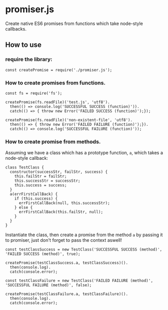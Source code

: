 # promiser.js
Create native ES6 promises from functions which take node-style callbacks.

## How to use 

### require the library:

    const createPromise = require('./promiser.js');

### How to create promises from functions.
    const fs = require('fs');
    
    createPromise(fs.readFile)('test.js', 'utf8').
      then(() => console.log('SUCCESSFUL SUCCESS (function)')).
      catch(() => { throw new Error('FAILED SUCCESS (function)');});

    createPromise(fs.readFile)('non-existent-file', 'utf8').
      then(() => { throw new Error('FAILED FAILURE (function)');}).
      catch(() => console.log('SUCCESSFUL FAILURE (function)'));

###  How to create promise from methods.

Assuming we have a class which has a prototype function, `a`, which takes a node-style callback:

    class TestClass {
      constructor(successStr, failStr, success) {
        this.failStr = failStr;
        this.successStr = successStr;
        this.success = success;
      }
      a(errFirstCallBack) {
        if (this.success) {
          errFirstCallBack(null, this.successStr);
        } else {
          errFirstCallBack(this.failStr, null);
        }
      }
    }
  
Instantiate the class, then create a promise from the method `a` by passing it to promiser,
just don't forget to pass the context aswell!

    const testClassSuccess = new TestClass('SUCCESSFUL SUCCESS (method)', 'FAILED SUCCESS (method)', true);

    createPromise(testClassSuccess.a, testClassSuccess)().
      then(console.log).
      catch(console.error);
    
    const testClassFailure = new TestClass('FAILED FAILURE (method)', 'SUCCESSFUL FAILURE (method)', false);
    
    createPromise(testClassFailure.a, testClassFailure)().
      then(console.log).
      catch(console.error);
